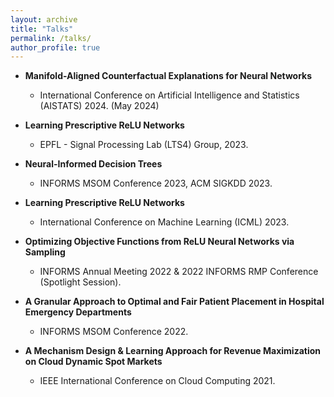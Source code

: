 ```yaml
---
layout: archive
title: "Talks"
permalink: /talks/
author_profile: true
---
```


- **Manifold-Aligned Counterfactual Explanations for Neural Networks**
  -  International Conference on Artificial Intelligence and Statistics (AISTATS) 2024. (May 2024)

- **Learning Prescriptive ReLU Networks**
  - EPFL - Signal Processing Lab (LTS4) Group, 2023.

- **Neural-Informed Decision Trees**
  - INFORMS MSOM Conference 2023, ACM SIGKDD 2023.

- **Learning Prescriptive ReLU Networks**
  - International Conference on Machine Learning (ICML) 2023.

- **Optimizing Objective Functions from ReLU Neural Networks via Sampling**
  - INFORMS Annual Meeting 2022 & 2022 INFORMS RMP Conference (Spotlight Session).

- **A Granular Approach to Optimal and Fair Patient Placement in Hospital Emergency Departments**
  - INFORMS MSOM Conference 2022.

- **A Mechanism Design & Learning Approach for Revenue Maximization on Cloud Dynamic Spot Markets**
  - IEEE International Conference on Cloud Computing 2021.